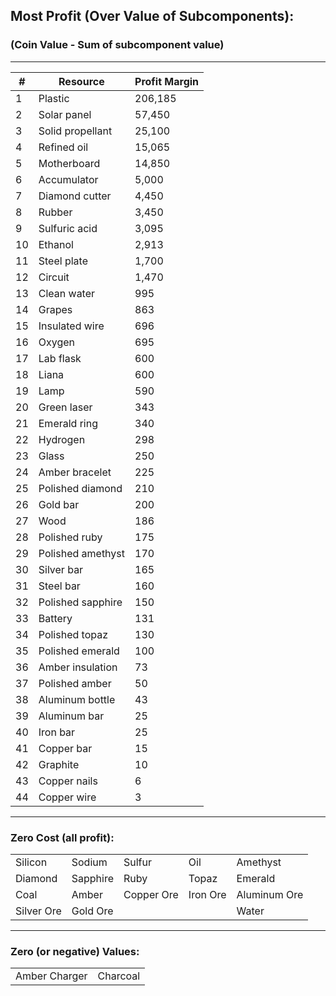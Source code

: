 ## Most Profit (Over Value of Subcomponents):
### (Coin Value - Sum of subcomponent value)

---

| #  	| Resource          	| Profit Margin 	|
|----	|-------------------	|---------------	|
| 1  	| Plastic           	| 206,185       	|
| 2  	| Solar panel       	| 57,450        	|
| 3  	| Solid propellant  	| 25,100        	|
| 4  	| Refined oil       	| 15,065        	|
| 5  	| Motherboard       	| 14,850        	|
| 6  	| Accumulator       	| 5,000         	|
| 7  	| Diamond cutter    	| 4,450         	|
| 8  	| Rubber            	| 3,450         	|
| 9  	| Sulfuric acid     	| 3,095         	|
| 10 	| Ethanol           	| 2,913         	|
| 11 	| Steel plate       	| 1,700         	|
| 12 	| Circuit           	| 1,470         	|
| 13 	| Clean water       	| 995           	|
| 14 	| Grapes            	| 863           	|
| 15 	| Insulated wire    	| 696           	|
| 16 	| Oxygen            	| 695           	|
| 17 	| Lab flask         	| 600           	|
| 18 	| Liana             	| 600           	|
| 19 	| Lamp              	| 590           	|
| 20 	| Green laser       	| 343           	|
| 21 	| Emerald ring      	| 340           	|
| 22 	| Hydrogen          	| 298           	|
| 23 	| Glass             	| 250           	|
| 24 	| Amber bracelet    	| 225           	|
| 25 	| Polished diamond  	| 210           	|
| 26 	| Gold bar          	| 200           	|
| 27 	| Wood              	| 186           	|
| 28 	| Polished ruby     	| 175           	|
| 29 	| Polished amethyst 	| 170           	|
| 30 	| Silver bar        	| 165           	|
| 31 	| Steel bar         	| 160           	|
| 32 	| Polished sapphire 	| 150           	|
| 33 	| Battery           	| 131           	|
| 34 	| Polished topaz    	| 130           	|
| 35 	| Polished emerald  	| 100           	|
| 36 	| Amber insulation  	| 73            	|
| 37 	| Polished amber    	| 50            	|
| 38 	| Aluminum bottle   	| 43            	|
| 39 	| Aluminum bar      	| 25            	|
| 40 	| Iron bar          	| 25            	|
| 41 	| Copper bar        	| 15            	|
| 42 	| Graphite          	| 10            	|
| 43 	| Copper nails      	| 6             	|
| 44 	| Copper wire       	| 3             	|

- - -

### **Zero Cost (all profit)**:

|             |            |            |              |              |
|-------------|------------|------------|--------------|--------------|
| Silicon     | Sodium     | Sulfur     | Oil          | Amethyst     |
| Diamond     | Sapphire   | Ruby       | Topaz        | Emerald      |
| Coal        | Amber      | Copper Ore | Iron Ore     | Aluminum Ore | 
| Silver Ore  | Gold Ore   |            |              | Water        |

- - - 

### **Zero (or negative) Values**:

| | |
|---|---|
| Amber Charger | Charcoal |

